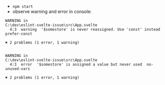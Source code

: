 - `npm start`
- observe warning and error in console:

```
WARNING in
C:\dev\eslint-svelte-issue\src\App.svelte
  4:3  warning  '$somestore' is never reassigned. Use 'const' instead  prefer-const

✖ 2 problems (1 error, 1 warning)


WARNING in
C:\dev\eslint-svelte-issue\src\App.svelte
  4:3  error  '$somestore' is assigned a value but never used  no-unused-vars

✖ 2 problems (1 error, 1 warning)
```